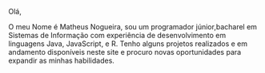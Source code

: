 Olá,

O meu Nome é Matheus Nogueira, sou um programador júnior,bacharel em Sistemas de Informação com experiência de desenvolvimento
em linguagens Java, JavaScript, e R.
Tenho alguns projetos realizados e em andamento disponíveis neste site e procuro novas oportunidades para expandir as 
minhas habilidades.
